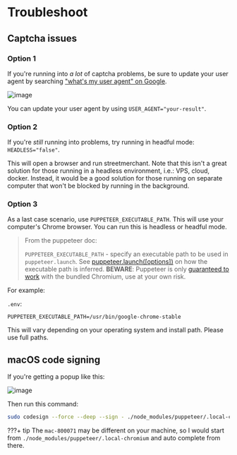 # Troubleshoot

## Captcha issues

### Option 1

If you're running into _a lot_ of captcha problems, be sure to update your user agent by searching ["what's my user agent" on Google](https://www.google.com/search?q=whats+my+user+agent).

![image](https://user-images.githubusercontent.com/12074633/101272427-07a88100-375a-11eb-9cb3-4e8783db6ae5.png)

You can update your user agent by using `USER_AGENT="your-result"`.

### Option 2

If you're _still_ running into problems, try running in headful mode: `HEADLESS="false"`.

This will open a browser and run streetmerchant. Note that this isn't a great solution for those running in a headless environment, i.e.: VPS, cloud, docker. Instead, it would be a good solution for those running on separate computer that won't be blocked by running in the background.

### Option 3

As a last case scenario, use `PUPPETEER_EXECUTABLE_PATH`. This will use your computer's Chrome browser. You can run this is headless or headful mode.

> From the puppeteer doc:
>
> `PUPPETEER_EXECUTABLE_PATH` - specify an executable path to be used in `puppeteer.launch`. See [puppeteer.launch([options])](https://github.com/puppeteer/puppeteer/blob/main/docs/api.md#puppeteerlaunchoptions) on how the executable path is inferred. **BEWARE**: Puppeteer is only [guaranteed to work](https://github.com/puppeteer/puppeteer/#q-why-doesnt-puppeteer-vxxx-work-with-chromium-vyyy) with the bundled Chromium, use at your own risk.

For example:

`.env`:

```
PUPPETEER_EXECUTABLE_PATH=/usr/bin/google-chrome-stable
```

This will vary depending on your operating system and install path. Please use full paths.

## macOS code signing

If you're getting a popup like this:

![image](https://user-images.githubusercontent.com/12074633/93616357-a36bf180-f9a2-11ea-82fa-da2a44807802.png)

Then run this command:

```sh
sudo codesign --force --deep --sign - ./node_modules/puppeteer/.local-chromium/mac-800071/chrome-mac/Chromium.app
```

???+ tip
    The `mac-800071` may be different on your machine, so I would start from `./node_modules/puppeteer/.local-chromium` and auto complete from there.
